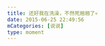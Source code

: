 ```yaml
---
title: 还好我在洗澡，不然死翘翘了💀
date: 2015-06-25 22:49:56
mCategories: [说说]
type: moment
---
```


<div id="pics-20150625224956"></div>

<script src="/lib/moment/pics.js"></script>
<script>
var data = [
    {"link": "2015-06-25_000000.webp", "type": "shuoshuo"}
];
picsRender(data, "pics-20150625224956");
</script>
